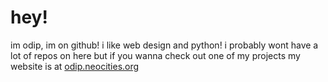 # hey!
im odip, im on github!
i like web design and python!
i probably wont have a lot of repos on here
but if you wanna check out one of my projects
my website is at [odip.neocities.org](odip.neocities.org)
